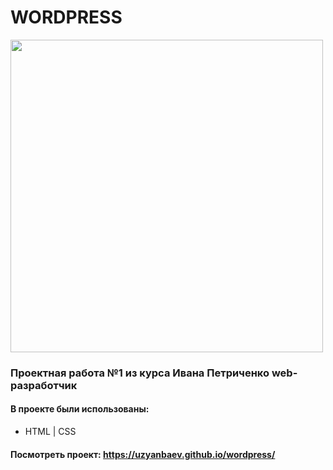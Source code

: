 # WORDPRESS

<img src="https://github.com/t1lent/wordpress/blob/main/img/wordpress.jpg?raw=true" width="500">


### Проектная работа №1 из курса Ивана Петриченко web-разработчик
#### В проекте были использованы:
* HTML | CSS
#### Посмотреть проект: https://uzyanbaev.github.io/wordpress/
